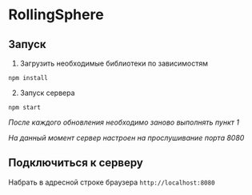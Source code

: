 # RollingSphere
## Запуск
1. Загрузить необходимые библиотеки по зависимостям
```
npm install
```
2. Запуск сервера
```
npm start
```
*После каждого обновления необходимо заново выполнять пункт 1*

*На данный момент сервер настроен на прослушивание порта 8080*
## Подключиться к серверу
Набрать в адресной строке браузера `http://localhost:8080`
